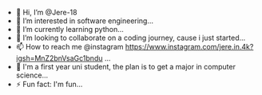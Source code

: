 - 👋 Hi, I’m @Jere-18
- 👀 I’m interested in software engineering...
- 🌱 I’m currently learning python...
- 💞️ I’m looking to collaborate on a coding journey, cause i just started...
- 📫 How to reach me @instagram https://www.instagram.com/jere.in.4k?igsh=MnZ2bnVsaGc1bndu ...
- 📖 I'm a first year uni student, the plan is to get a major in computer science...
- ⚡ Fun fact: I'm fun...

<!---
Jere-18/Jere-18 is a ✨ special ✨ repository because its `README.md` (this file) appears on your GitHub profile.
You can click the Preview link to take a look at your changes.
--->
